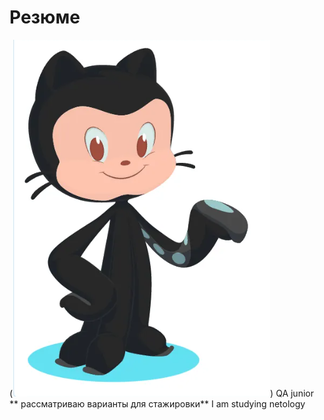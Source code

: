 # Резюме
(![Oparin Sergei](foto.png))
QA junior
** рассматриваю варианты для стажировки**
I am studying netology
